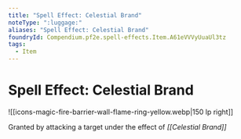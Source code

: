 ```yaml
---
title: "Spell Effect: Celestial Brand"
noteType: ":luggage:"
aliases: "Spell Effect: Celestial Brand"
foundryId: Compendium.pf2e.spell-effects.Item.A61eVVVyUuaUl3tz
tags:
  - Item
---
```


# Spell Effect: Celestial Brand
![[icons-magic-fire-barrier-wall-flame-ring-yellow.webp|150 lp right]]

Granted by attacking a target under the effect of _[[Celestial Brand]]_
